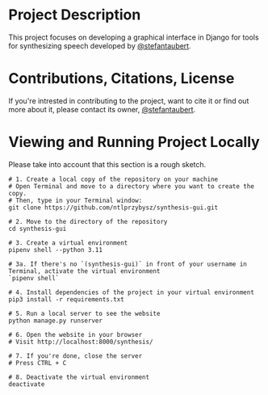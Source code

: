 # Project Description
This project focuses on developing a graphical interface in Django for tools for synthesizing speech developed by [@stefantaubert](https://github.com/stefantaubert).

# Contributions, Citations, License
If you're intrested in contributing to the project, want to cite it or find out more about it, please contact its owner, [@stefantaubert](https://github.com/stefantaubert).

# Viewing and Running Project Locally
Please take into account that this section is a rough sketch.

```
# 1. Create a local copy of the repository on your machine
# Open Terminal and move to a directory where you want to create the copy. 
# Then, type in your Terminal window:
git clone https://github.com/ntlprzybysz/synthesis-gui.git

# 2. Move to the directory of the repository
cd synthesis-gui

# 3. Create a virtual environment
pipenv shell --python 3.11

# 3a. If there's no `(synthesis-gui)` in front of your username in Terminal, activate the virtual environment
`pipenv shell`

# 4. Install dependencies of the project in your virtual environment
pip3 install -r requirements.txt

# 5. Run a local server to see the website
python manage.py runserver

# 6. Open the website in your browser
# Visit http://localhost:8000/synthesis/

# 7. If you're done, close the server
# Press CTRL + C

# 8. Deactivate the virtual environment
deactivate
```
